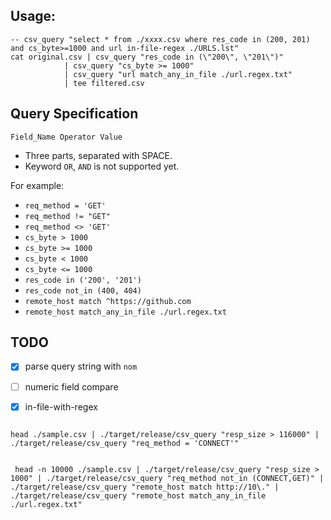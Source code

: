 ## Usage:

``` shell
-- csv_query "select * from ./xxxx.csv where res_code in (200, 201) and cs_byte>=1000 and url in-file-regex ./URLS.lst"
cat original.csv | csv_query "res_code in (\"200\", \"201\")"
            | csv_query "cs_byte >= 1000"
            | csv_query "url match_any_in_file ./url.regex.txt"
            | tee filtered.csv

```

## Query Specification

`Field_Name Operator Value`

- Three parts, separated with SPACE.
- Keyword `OR`, `AND` is not supported yet.

For example:
- `req_method = 'GET'`
- `req_method != "GET"`
- `req_method <> 'GET'`
- `cs_byte > 1000`
- `cs_byte >= 1000`
- `cs_byte < 1000`
- `cs_byte <= 1000`
- `res_code in ('200', '201')`
- `res_code not_in (400, 404)`
- `remote_host match ^https://github.com`
- `remote_host match_any_in_file ./url.regex.txt`




## TODO
- [X] parse query string with `nom`
- [ ] numeric field compare
- [X] in-file-with-regex


``` shell

head ./sample.csv | ./target/release/csv_query "resp_size > 116000" | ./target/release/csv_query "req_method = 'CONNECT'"
  
```

``` shell
 head -n 10000 ./sample.csv | ./target/release/csv_query "resp_size > 1000" | ./target/release/csv_query "req_method not_in (CONNECT,GET)" | ./target/release/csv_query "remote_host match http://10\." | ./target/release/csv_query "remote_host match_any_in_file ./url.regex.txt"

```
